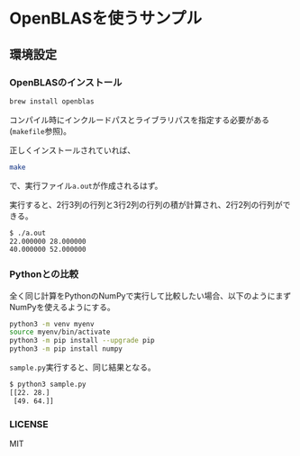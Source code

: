 # OpenBLASを使うサンプル

## 環境設定

### OpenBLASのインストール

```sh
brew install openblas
```

コンパイル時にインクルードパスとライブラリパスを指定する必要がある(`makefile`参照)。

正しくインストールされていれば、

```sh
make
```

で、実行ファイル`a.out`が作成されるはず。

実行すると、2行3列の行列と3行2列の行列の積が計算され、2行2列の行列ができる。

```sh
$ ./a.out
22.000000 28.000000 
40.000000 52.000000 
```

### Pythonとの比較

全く同じ計算をPythonのNumPyで実行して比較したい場合、以下のようにまずNumPyを使えるようにする。

```sh
python3 -m venv myenv
source myenv/bin/activate
python3 -m pip install --upgrade pip
python3 -m pip install numpy
```

`sample.py`実行すると、同じ結果となる。

```sh
$ python3 sample.py
[[22. 28.]
 [49. 64.]]
```

### LICENSE

MIT
